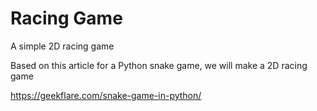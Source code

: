 # Racing Game
A simple 2D racing game

Based on this article for a Python snake game, we will make a 2D racing game

https://geekflare.com/snake-game-in-python/